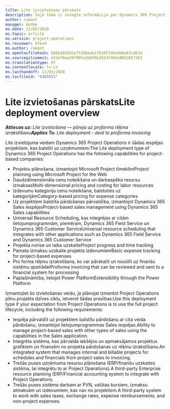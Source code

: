 ```yaml
---
title: Lite izvietošanas pārskats
description: Šajā tēmā ir sniegta informācija par Dynamics 365 Project Operations Lite izvietošanu.
author: rumant
manager: Annbe
ms.date: 11/02/2020
ms.topic: article
ms.service: project-operations
ms.reviewer: kfend
ms.author: rumant
ms.openlocfilehash: b66b3656d1ef5266ede1f62657dbe9b8a63c863a
ms.sourcegitcommit: d33ef0ae39f90fe3b0f6b4524f483e8052057361
ms.translationtype: HT
ms.contentlocale: lv-LV
ms.lasthandoff: 11/03/2020
ms.locfileid: "4365551"
---
```

# <a name="lite-deployment-overview"></a><span data-ttu-id="11373-103">Lite izvietošanas pārskats</span><span class="sxs-lookup"><span data-stu-id="11373-103">Lite deployment overview</span></span>

<span data-ttu-id="11373-104">_**Attiecas uz:** Lite izvietošana — pāreja uz proforma rēķina izrakstīšanu_</span><span class="sxs-lookup"><span data-stu-id="11373-104">_**Applies To:** Lite deployment - deal to proforma invoicing_</span></span>

<span data-ttu-id="11373-105">Lite izvietojuma veidam Dynamics 365 Project Operations ir šādas iespējas projektiem, kas balstīti uz uzņēmumiem:</span><span class="sxs-lookup"><span data-stu-id="11373-105">The Lite deployment type of Dynamics 365 Project Operations has the following capabilities for project-based companies:</span></span>

- <span data-ttu-id="11373-106">Projektu plānošana, izmantojot Microsoft Project tīmeklim</span><span class="sxs-lookup"><span data-stu-id="11373-106">Project planning using Microsoft Project for the Web</span></span>
- <span data-ttu-id="11373-107">Daudzdimensionāla cenu noteikšana un darbaspēka resursu izmaksas</span><span class="sxs-lookup"><span data-stu-id="11373-107">Multi-dimensional pricing and costing for labor resources</span></span>
- <span data-ttu-id="11373-108">Izdevumu kategoriju cenu noteikšana, balstoties uz kategorijām</span><span class="sxs-lookup"><span data-stu-id="11373-108">Category-based pricing for expense categories</span></span>
- <span data-ttu-id="11373-109">Uz projektiem balstīta pārdošanas pārvaldība, izmantojot Dynamics 365 Sales iespējas</span><span class="sxs-lookup"><span data-stu-id="11373-109">Project-based sales management using Dynamics 365 Sales capabilities</span></span>
- <span data-ttu-id="11373-110">Universal Resource Scheduling, kas integrējas ar citām lietojumprogrammām, piemēram, Dynamics 365 Field Service un Dynamics 365 Customer Service</span><span class="sxs-lookup"><span data-stu-id="11373-110">Universal resource scheduling that integrates with other applications such as Dynamics 365 Field Service and Dynamics 365 Customer Service</span></span>
- <span data-ttu-id="11373-111">Projekta norise un laika uzskaite</span><span class="sxs-lookup"><span data-stu-id="11373-111">Project progress and time tracking</span></span>
- <span data-ttu-id="11373-112">Pamata izmaksu uzskaite projekta izdevumiem</span><span class="sxs-lookup"><span data-stu-id="11373-112">Basic expense tracking for project-based expenses</span></span>
- <span data-ttu-id="11373-113">Pro forma rēķinu izrakstīšana, ko var pārskatīt un nosūtīt uz finanšu sistēmu apstrādei</span><span class="sxs-lookup"><span data-stu-id="11373-113">Proforma invoicing that can be reviewed and sent to a financial system for processing</span></span>
- <span data-ttu-id="11373-114">Paplašināmība, lietojot Power Platform</span><span class="sxs-lookup"><span data-stu-id="11373-114">Extensibility through the Power Platform</span></span>

<span data-ttu-id="11373-115">Izmantojiet šo izvietošanas veidu, ja plānojat izmantot Project Operations pilnu projekta dzīves ciklu, ietverot šādas prasības:</span><span class="sxs-lookup"><span data-stu-id="11373-115">Use this deployment type if your expectation from Project Operations is to use the full project lifecycle, including the following requirements:</span></span>

- <span data-ttu-id="11373-116">Iespēja pārvaldīt uz projektiem balstītu pārdošanu ar cita veida pārdošanu, izmantojot lietojumprogrammas Sales iespējas.</span><span class="sxs-lookup"><span data-stu-id="11373-116">Ability to manage project-based sales with other types of sales using the capabilities in the Sales application.</span></span>
- <span data-ttu-id="11373-117">Integrēta sistēma, kas pārvalda iekšējos un apmaksājamos projektus grafikiem un finansēm no projekta pārdošanas uz rēķinu izrakstīšanu.</span><span class="sxs-lookup"><span data-stu-id="11373-117">An integrated system that manages internal and billable projects for schedules and financials from project sales to invoicing.</span></span>
- <span data-ttu-id="11373-118">Trešās puses uzņēmuma resursu plānošana (ERP/finanšu uzskaites sistēma, lai integrētu to ar Project Operations).</span><span class="sxs-lookup"><span data-stu-id="11373-118">A third-party Enterprise resource planning (ERP/Financial accounting system to integrate with Project Operations.</span></span>
- <span data-ttu-id="11373-119">Trešās puses sistēma darbam ar PVN, valūtas kursiem, izmaksu atmaksām un izdevumiem, kas nav no projektiem.</span><span class="sxs-lookup"><span data-stu-id="11373-119">A third-party system to work with sales taxes, exchange rates, expense reimbursements, and non-project expenses.</span></span>
